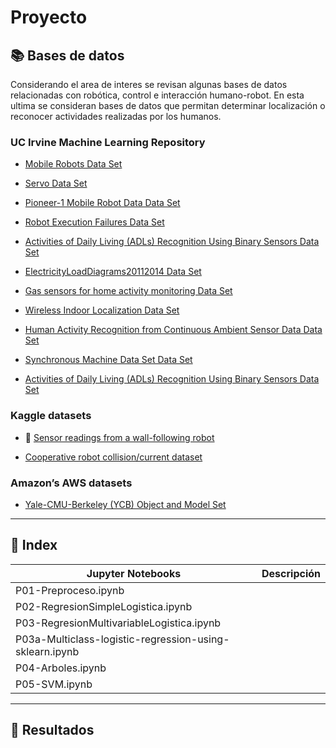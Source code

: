 # Proyecto

## 📚 Bases de datos

Considerando el area de interes se revisan algunas bases de datos relacionadas con robótica, control e interacción humano-robot. En esta ultima se consideran bases de datos que permitan determinar localización o reconocer actividades realizadas por los humanos.

### UC Irvine Machine Learning Repository
* [Mobile Robots Data Set](https://archive.ics.uci.edu/ml/datasets/Mobile+Robots)

* [Servo Data Set](https://archive.ics.uci.edu/ml/datasets/Servo)

* [Pioneer-1 Mobile Robot Data Data Set](https://archive.ics.uci.edu/ml/datasets/Pioneer-1+Mobile+Robot+Data)

* [Robot Execution Failures Data Set](https://archive.ics.uci.edu/ml/datasets/Robot+Execution+Failures)

* [Activities of Daily Living (ADLs) Recognition Using Binary Sensors Data Set](https://archive.ics.uci.edu/ml/datasets/Activities+of+Daily+Living+%28ADLs%29+Recognition+Using+Binary+Sensors)

* [ElectricityLoadDiagrams20112014 Data Set](https://archive.ics.uci.edu/ml/datasets/ElectricityLoadDiagrams20112014)

* [Gas sensors for home activity monitoring Data Set](https://archive.ics.uci.edu/ml/datasets/Gas+sensors+for+home+activity+monitoring)

* [Wireless Indoor Localization Data Set](https://archive.ics.uci.edu/ml/datasets/Wireless+Indoor+Localization)

* [Human Activity Recognition from Continuous Ambient Sensor Data Data Set](https://archive.ics.uci.edu/ml/datasets/Human+Activity+Recognition+from+Continuous+Ambient+Sensor+Data)

* [Synchronous Machine Data Set Data Set](https://archive.ics.uci.edu/ml/datasets/Synchronous+Machine+Data+Set)

* [Activities of Daily Living (ADLs) Recognition Using Binary Sensors Data Set](https://archive.ics.uci.edu/ml/datasets/Activities+of+Daily+Living+%28ADLs%29+Recognition+Using+Binary+Sensors)

### Kaggle datasets

* :wave: [Sensor readings from a wall-following robot](https://www.kaggle.com/uciml/wall-following-robot)

* [Cooperative robot collision/current dataset](https://www.kaggle.com/intema/cooperative-robot-collisioncurrent-dataset)

### Amazon’s AWS datasets

* [Yale-CMU-Berkeley (YCB) Object and Model Set](https://registry.opendata.aws/ycb-benchmarks/)


---


## 📝 Index

|  Jupyter Notebooks  |        Descripción         |
|------------|----------------------------|
| P01-Preproceso.ipynb ||
| P02-RegresionSimpleLogistica.ipynb||
|P03-RegresionMultivariableLogistica.ipynb||
|P03a-Multiclass-logistic-regression-using-sklearn.ipynb||
|P04-Arboles.ipynb||
|P05-SVM.ipynb||

---

## 📝 Resultados
